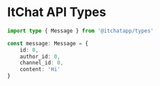 # ItChat API Types


```ts
import type { Message } from '@itchatapp/types'

const message: Message = {
    id: 0,
    author_id: 0,
    channel_id: 0,
    content: 'Hi'
}
```